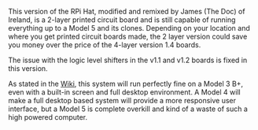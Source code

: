 This version of the RPi Hat, modified and remixed by James (The Doc) of Ireland, is a 2-layer printed circuit board and is still capable of running everything up to a Model 5 and its clones. Depending on your location and where you get printed circuit boards made, the 2 layer version could save you money over the price of the 4-layer version 1.4 boards.

The issue with the logic level shifters in the v1.1 and v1.2 boards is fixed in this version.

As stated in the [Wiki](https://github.com/larry-athey/rpi-smart-still/wiki), this system will run perfectly fine on a Model 3 B+, even with a built-in screen and full desktop environment. A Model 4 will make a full desktop based system will provide a more responsive user interface, but a Model 5 is complete overkill and kind of a waste of such a high powered computer.

